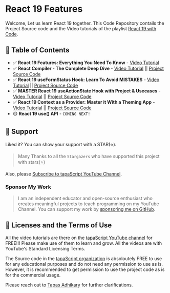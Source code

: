 # React 19 Features

Welcome, Let us learn React 19 together. This Code Repository contails the Project Source code and the Video tutorials of the playlist [React 19 with Code](https://www.youtube.com/watch?v=JSLTS3dfHKU&list=PLRFcjW6Dq28m95keSmOdGxvQqFvKsNwri).

## 🚀 Table of Contents
- ✅ **React 19 Features: Everything You Need To Know** - [Video Tutorial](https://www.youtube.com/watch?v=hiiGUjEkzbM&list=PLIJrr73KDmRw-T8bdJn3XxVMbH-zlooKb&index=1)
- ✅ **React Compiler - The Complete Deep Dive** - [Video Tutorial](https://www.youtube.com/watch?v=bdWUVp0TbTU&list=PLIJrr73KDmRw-T8bdJn3XxVMbH-zlooKb&index=2) || [Project Source Code](https://github.com/tapascript/react-compiler-lesson)
- ✅ **React 19 useFormStatus Hook: Learn To Avoid MISTAKES** - [Video Tutorial](https://www.youtube.com/watch?v=AXGRPUl_3Ts&list=PLIJrr73KDmRw-T8bdJn3XxVMbH-zlooKb&index=3) || [Project Source Code](https://github.com/tapascript/react-19-form-hooks/tree/01-use-form-status)
- ✅ **MASTER React 19 useActionState Hook with Project & Usecases** - [Video Tutorial](https://www.youtube.com/watch?v=PWFKgdGmhxg&list=PLIJrr73KDmRw-T8bdJn3XxVMbH-zlooKb&index=4) || [Project Source Code](https://github.com/tapascript/react-19-form-hooks/tree/02-use-action-state)
- ✅ **React 19 Context as a Provider: Master it With a Theming App** - [Video Tutorial](https://www.youtube.com/watch?v=IyWz1jyiKzM&list=PLIJrr73KDmRw-T8bdJn3XxVMbH-zlooKb&index=5) || [Project Source Code](./context-as-a-provider/README.md)
- 🟡 **React 19 use() API** - `COMING NEXT!`

## 🫶 Support
Liked it? You can show your support with a STAR(⭐).

> Many Thanks to all the `Stargazers` who have supported this project with stars(⭐)

Also, please [Subscribe to tapaScript YouTube Channel](https://youtube.com/tapasadhikary).

### Sponsor My Work

> I am an independent educator and open-source enthusiast who creates meaningful projects to teach programming on my YouTube Channel. You can support my work by [sponsoring me on GitHub](https://github.com/sponsors/atapas).

## 🤝 Licenses and the Terms of Use
All the video tutorials are there on the [tapaScript YouTube channel](https://youtube.com/tapasadhikary) for FREE!!! Please make use of them to learn and grow. All the videos are with YouTube's Standard Licensing Terms.

The Source code in the [tapaScript organization](https://github.com/tapascript) is absoloutely FREE to use for any educational purposes and do not need any permission to use as is. However, it is recommended to get permission to use the project code as is for the commercial usage. 

Please reach out to [Tapas Adhikary](https://www.linkedin.com/in/tapasadhikary/) for further clarifications.